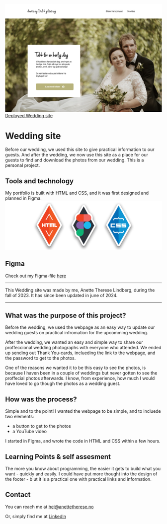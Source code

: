


![App Screenshot](https://github.com/elanetto/wedding/blob/readme-img/assets/images/Screenshot_wedding_site.png?raw=true)
[Deployed Wedding site](https://elanetto.github.io/wedding/)


# Wedding site
Before our wedding, we used this site to give practical information to our guests. And after the wedding, we now use this site as a place for our guests to find and download the photos from our wedding. This is a personal project.

## Tools and technology
My portfolio is built with HTML and CSS, and it was first designed and planned in Figma.
![image](https://github.com/elanetto/portfolio/blob/main/assets/images/readme/badges-html-figma-css.png?raw=true)

## Figma
Check out my Figma-file [here](https://www.figma.com/design/IJhNs0Pi3Aqu06kAfDTeHs/Brude-side?node-id=0-1&t=c18k2yI6ZQIG8WzL-1)

---

This Wedding site was made by me, Anette Therese Lindberg, during the fall of 2023. It has since been updated in june of 2024.

----

## What was the purpose of this project?
Before the wedding, we used the webpage as an easy way to update our wedding guests on practical infromation for the upcomming wedding.

After the wedding, we wanted an easy and simple way to share our proffeccional wedding photographs with everyone who attended.
We ended up sending out Thank You-cards, inclueding the link to the webpage, and the password to get to the photos.

One of the reasons we wanted it to be this easy to see the photos, is because I haven been in a couple of weddings but never gotten to see the proffecial photos afterwards.
I know, from experience, how much I would have loved to go though the photos as a wedding guest. 


## How was the process?
Simple and to the point! I wanted the webpage to be simple, and to incluede two elements:
- a button to get to the photos
- a YouTube video

I started in Figma, and wrote the code in HTML and CSS within a few hours.

## Learning Points & self assesment
The more you know about programming, the easier it gets to build what you want - quickly and easily.
I could have put more thought into the design of the footer - b ut it is a practical one with practical links and information.

## Contact
You can reach me at hei@anettetherese.no

Or, simply find me at [LinkedIn](https://www.linkedin.com/in/anettetherese/)

